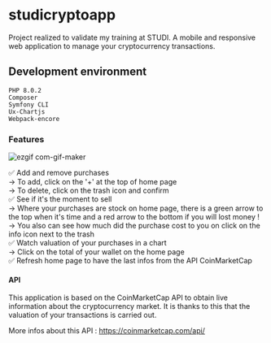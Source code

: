 # studicryptoapp
Project realized to validate my training at STUDI.
A mobile and responsive web application to manage your cryptocurrency transactions.

## Development environment

    PHP 8.0.2
    Composer
    Symfony CLI
    Ux-Chartjs
    Webpack-encore

### Features

![ezgif com-gif-maker](https://user-images.githubusercontent.com/89726456/167917850-a31a4339-77de-495c-bb91-1dab939828be.gif)

✅ Add and remove purchases </br>
   -> To add, click on the '+' at the top of home page </br>
   -> To delete, click on the trash icon and confirm</br>
✅ See if it's the moment to sell </br>
   -> Where your purchases are stock on home page, there is a green arrow to the top when it's time and a red arrow to the bottom if you will lost money ! </br>
   -> You also can see how much did the purchase cost to you on click on the info icon next to the trash </br>
✅ Watch valuation of your purchases in a chart </br>
   -> Click on the total of your wallet on the home page </br>
✅ Refresh home page to have the last infos from the API CoinMarketCap

#### API 

This application is based on the CoinMarketCap API to obtain live information about the cryptocurrency market.
It is thanks to this that the valuation of your transactions is carried out.

More infos about this API : https://coinmarketcap.com/api/
